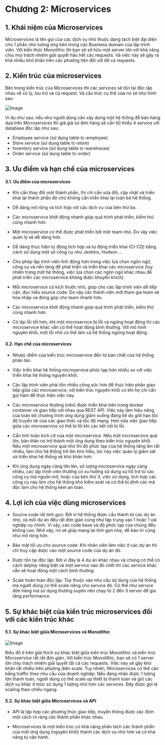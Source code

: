 # Chương 2: Microservices

## 1. Khái niệm của Microservices

Microservices là tên gọi của các dịch vụ nhỏ thuộc dạng tách biệt đại diện cho 1 phần nhỏ tương ứng bên trong các Business domain của lập trình viên. Với kiến thức Monolithic thì bạn sẽ sở hữu một server lớn với khả năng chịu mọi trách nhiệm giải quyết hầu hết các requests. Và việc này sẽ gây ra khá nhiều khó khăn trên các phương tiện đối với tất cả requests. 

## 2. Kiến trúc của microservices

Bên trong kiến trúc của Microservices thì các services sẽ tồn tại độc lập nhau về xử lý, lưu trữ và cả request. Và cấu trúc cụ thể của nó sẽ như hình sau: 

![Image](https://user-images.githubusercontent.com/107389856/173475379-a9a370fc-aac8-45fb-b170-4dd6dc637998.png)

Ví dụ như sau: nếu như người dùng cần xây dựng một hệ thống để bán hàng dựa trên Microservices thì giả giả sử đơn hàng sẽ cần tối thiểu 4 service với database độc lập như sau:

- Employee service (sử dụng table tc-employee)
- Store service (sử dụng table tc-store)
- Inventory service (sử dụng table tc-warehouse)
- Order service (sử dụng table tc-order)

## 3. Ưu điểm và hạn chế của microservices

#### 3.1. Ưu điểm của microservices

- Khi cần thay đổi một thành phần, thì chỉ cần sửa đổi, cập nhật và triển khai lại thành phần đó chứ không cần triển khai lại toàn bộ hệ thống.

- Dễ dàng mở rộng và tích hợp với các dịch vụ của bên thứ ba.

- Các microservice khởi động nhanh giúp quá trình phát triển, kiểm thử cũng nhanh hơn.

- Một microservice có thể được phát triển bởi một team nhỏ. Do vậy việc quản lý sẽ dễ dàng hơn.

- Dễ dàng thực hiện tự động tích hợp và tự động triển khai (CI-CD) bằng cách sử dụng một số công cụ như Jenkins, Hudson …

- Cho phép lập trình viên linh động hơn trong việc lựa chọn ngôn ngữ, công cụ và nền tảng để phát triển và triển khai các microservice (tuy nhiên trong một hệ thống, việc lựa chọn các ngôn ngữ khác nhau để phát triển các microservice không được khuyến khích)

- Mỗi microservice có kích thước nhỏ, giúp cho các lập trình viên dễ tiếp cận, đọc hiểu source code. Do vậy các thành viên mới tham gia team sẽ hòa nhập và đóng góp cho team nhanh hơn.

- Các microservice khởi động nhanh giúp quá trình phát triển, kiểm thử cũng nhanh hơn.

- Cô lập lỗi tốt hơn, khi một microservice bị lỗi và ngừng hoạt động thì các microservice khác vẫn có thể hoạt động bình thường. Với mô hình nguyên khối, một lỗi nhỏ có thể làm cả hệ thống ngừng hoạt động.

#### 3.2. Hạn chế của microservices

- Nhược điểm của kiến trúc microservice đến từ bản chất của hệ thống phân tán.

- Việc triển khai hệ thống microservice phức tạp hơn nhiều so với việc triển khai hệ thống nguyên khối.

- Các lập trình viên phải tốn nhiều công sức hơn để thực hiện phần giao tiếp giữa các microservice, với kiến trúc nguyên khối có khi họ chỉ cần gọi hàm để thực hiện việc này.

- Các microservice thường (nên) được triển khai bên trong docker container và giao tiếp với nhau qua REST API. Việc này làm hiệu năng của toàn bộ chương trình ứng dụng giảm xuống đáng kể do giới hạn tốc độ truyền tải của các giao thức và tốc độ mạng. Hơn nữa việc giao tiếp giữa các microservice có thể bị lỗi khi các kết nối bị lỗi.

- Cần tính toán kích cỡ của một microservice. Nếu một microservice quá lớn, bản thân nó trở thành một ứng dụng theo kiến trúc nguyên khối. Nếu một microservice quá nhỏ thì độ phức tạp của hệ thống tăng lên rất nhiều, làm cho hệ thống trở lên khó hiểu, lúc này việc quản lý giám sát và triển khai hệ thống sẽ khó khăn hơn.

- Khi ứng dụng ngày càng lớn lên, số lượng microservice ngày càng nhiều, các lập trình viên thường có xu hướng sử dụng sự hỗ trợ từ các công cụ mã nguồn mở, hoặc của bên thứ 3, việc sử dụng, tích hợp các công cụ này làm cho hệ thống khó kiểm soát và có thể bị dính các mã độc làm cho hệ thống kém an toàn.

## 4. Lợi ích của việc dùng microservices

- Source code rất tinh gọn: Bởi vì hệ thống được cấu thành từ các dự án nhỏ, và mỗi dự án đều rất đơn giản cũng như tập trung vào 1 hoặc 1 vài nghiệp vụ chính. Vì vậy, các code base và độ phức tạp của chúng đều không cao. Nhờ vậy, nó sẽ giúp mang lại tính gọn nhẹ, dễ bảo trì cũng như mở rộng hơn. 

- Bảo mật tối ưu cho source code: Khi nhân viên làm việc ở các dự án thì chỉ truy cập được vào một source code của dự án đó. 

- Được tồn tại độc lập: Bởi vì đây là 4 dự án khác nhau và chúng có thể có cách deploy riêng biệt và một service nào đó chết thì các service khác vẫn sẽ hoạt động một cách bình thường. 

- Scale hoàn toàn độc lập: Tùy thuộc vào nhu cầu sử dụng của hệ thống mà người dùng có thể scale riêng cho service đó. Có thể như service đơn hàng mà sử dụng thường xuyên nên chạy từ 2 đến 3 server để gia tăng performance. 

## 5. Sự khác biệt của kiến trúc microservices đối với các kiến trúc khác

#### 5.1. Sự khác biệt giữa Microservices và Monolithic

![Image](https://user-images.githubusercontent.com/107389856/173479161-4e645c2e-8dc4-4c1e-bfc7-d42783903312.png)

Biểu đồ ở trên giải thích sự khác biệt giữa kiến trúc Monolithic và kiến trúc Microservice rất rất đơn giản. Với kiến trúc Monolithic, bạn sẽ có 1 server lớn chịu trách nhiệm giải quyết tất cả các requests. Việc này sẽ gây khó khăn rất nhiều trên phương diện scale. Tuy nhiên, Microservices có thể cân bằng traffic theo nhu cầu của doanh nghiệp. Nếu đang nhận được 1 lượng lớn thanh toán, người dùng có thể scale up thiết bị thanh toán và giữ các dịch vụ khác ở mức sử dụng 1 lượng nhỏ hơn các services. Đây được gọi là scaling theo chiều ngang.

#### 5.2. Sự khác biệt giữa Microservices và API

- API là tập hợp các phương thức giao tiếp, truyền thông được xác định một cách rõ ràng các thành phần khác nhau.

- Microservices là một kiến trúc có khả năng phân tách các thành phần của một ứng dụng (nguyên khối) thành các dịch vụ nhỏ hơn và có khả năng tự vận hành.